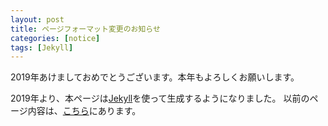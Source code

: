 ```yaml
---
layout: post
title: ページフォーマット変更のお知らせ
categories: [notice]
tags: [Jekyll]
---
```


2019年あけましておめでとうございます。本年もよろしくお願いします。

2019年より、本ページは[Jekyll](https://jekyllrb.com/)を使って生成するようになりました。
以前のページ内容は、[こちら](/pgpage/index-old.html)にあります。

